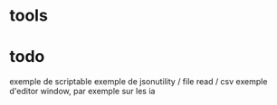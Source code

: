# tools
 
# todo
exemple de scriptable
exemple de jsonutility / file read / csv
exemple d'editor window, par exemple sur les ia


